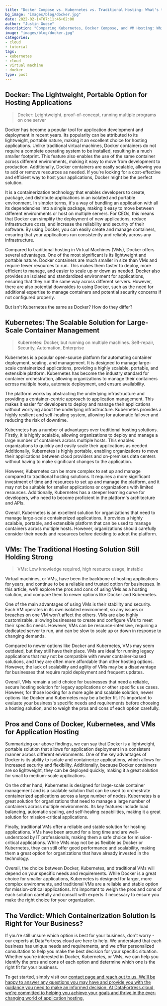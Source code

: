 ```yaml
---
title: "Docker Compose vs. Kubernetes vs. Traditional Hosting: What's the Best Way to Host Your Application?"
bg_image: "images/blog/docker.jpg"
date: 2022-02-14T07:11:46+02:00
author: "Justin Guese"
description: "Comparing Kubernetes, Docker Compose, and VM Hosting: Which is Best?"
image: "images/blog/docker.jpg"
categories:
- cloud
- tutorial
tags:
- kubernetes
- cloud
- virtual machine
- docker
type: post
---
```




## Docker: The Lightweight, Portable Option for Hosting Applications

> Docker: Leightweight, proof-of-concept, running multiple programs on one server

Docker has become a popular tool for application development and deployment in recent years. Its popularity can be attributed to its lightweight, portable nature, making it an excellent choice for hosting applications. Unlike traditional virtual machines, Docker containers do not require a complete operating system to be installed, resulting in a much smaller footprint. This feature also enables the use of the same container across different environments, making it easy to move from development to production. Additionally, Docker containers are easily scalable, allowing you to add or remove resources as needed. If you're looking for a cost-effective and efficient way to host your applications, Docker might be the perfect solution.

It is a containerization technology that enables developers to create, package, and distribute applications in an isolated and portable environment. In simpler terms, it's a way of bundling an application with all its dependencies into a single package, making it easy to move between different environments or host on multiple servers. For CEOs, this means that Docker can simplify the deployment of new applications, reduce infrastructure costs, and increase the reliability and security of their software. By using Docker, you can easily create and manage containers, ensuring that your applications run consistently and reliably across any infrastructure.

Compared to traditional hosting in Virtual Machines (VMs), Docker offers several advantages. One of the most significant is its lightweight and portable nature. Docker containers are much smaller in size than VMs and require fewer resources to run. This makes them faster to deploy, more efficient to manage, and easier to scale up or down as needed. Docker also provides an isolated and standardized environment for applications, ensuring that they run the same way across different servers. However, there are also potential downsides to using Docker, such as the need for additional expertise to manage containers and potential security concerns if not configured properly.

But isn't Kubernetes the same as Docker? How do they differ?

## Kubernetes: The Scalable Solution for Large-Scale Container Management

> Kubernetes: Docker, but running on multiple machines. Self-repair, Security, Automation, Enterprise

Kubernetes is a popular open-source platform for automating container deployment, scaling, and management. It is designed to manage large-scale containerized applications, providing a highly scalable, portable, and extensible platform. Kubernetes has become the industry standard for container orchestration, allowing organizations to manage their containers across multiple hosts, automate deployment, and ensure availability.

The platform works by abstracting the underlying infrastructure and providing a container-centric approach to application management. This makes it easier for developers to deploy and manage their applications without worrying about the underlying infrastructure. Kubernetes provides a highly resilient and self-healing system, allowing for automatic failover and reducing the risk of downtime.

Kubernetes has a number of advantages over traditional hosting solutions. Firstly, it is highly scalable, allowing organizations to deploy and manage a large number of containers across multiple hosts. This enables organizations to quickly and easily scale their applications as needed. Additionally, Kubernetes is highly portable, enabling organizations to move their applications between cloud providers and on-premises data centers without having to make significant changes to the application.

However, Kubernetes can be more complex to set up and manage compared to traditional hosting solutions. It requires a more significant investment of time and resources to set up and manage the platform, and it may not be suitable for smaller applications or organizations with limited resources. Additionally, Kubernetes has a steeper learning curve for developers, who need to become proficient in the platform's architecture and APIs.

Overall, Kubernetes is an excellent solution for organizations that need to manage large-scale containerized applications. It provides a highly scalable, portable, and extensible platform that can be used to manage containers across multiple hosts. However, organizations should carefully consider their needs and resources before deciding to adopt the platform.


## VMs: The Traditional Hosting Solution Still Holding Strong

> VMs: Low knowledge required, high resource usage, instable

Virtual machines, or VMs, have been the backbone of hosting applications for years, and continue to be a reliable and trusted option for businesses. In this article, we'll explore the pros and cons of using VMs as a hosting solution, and compare them to newer options like Docker and Kubernetes.

One of the main advantages of using VMs is their stability and security. Each VM operates in its own isolated environment, so any issues or breaches on one VM won't affect the others. VMs are also highly customizable, allowing businesses to create and configure VMs to meet their specific needs. However, VMs can be resource-intensive, requiring a dedicated server to run, and can be slow to scale up or down in response to changing demands.

Compared to newer options like Docker and Kubernetes, VMs may seem outdated, but they still have their place. VMs are ideal for running legacy applications that may not be compatible with newer container-based solutions, and they are often more affordable than other hosting options. However, the lack of scalability and agility of VMs may be a disadvantage for businesses that require rapid deployment and frequent updates.

Overall, VMs remain a solid choice for businesses that need a reliable, secure hosting solution for legacy applications or other specific use cases. However, for those looking for a more agile and scalable solution, newer options like Docker and Kubernetes may be a better fit. It's important to evaluate your business's specific needs and requirements before choosing a hosting solution, and to weigh the pros and cons of each option carefully.

## Pros and Cons of Docker, Kubernetes, and VMs for Application Hosting

Summarizing our above findings, we can say that Docker is a lightweight, portable solution that allows for application deployment in a consistent manner across different environments. One of the key advantages of Docker is its ability to isolate and containerize applications, which allows for increased security and flexibility. Additionally, because Docker containers are so lightweight, they can be deployed quickly, making it a great solution for small to medium-scale applications.

On the other hand, Kubernetes is designed for large-scale container management and is a scalable solution that can be used to orchestrate containerized applications across a large number of nodes. Kubernetes is a great solution for organizations that need to manage a large number of containers across multiple environments. Its key features include load balancing, automatic scaling, and self-healing capabilities, making it a great solution for mission-critical applications.

Finally, traditional VMs offer a reliable and stable solution for hosting applications. VMs have been around for a long time and are well-understood by IT professionals, making them a safe choice for mission-critical applications. While VMs may not be as flexible as Docker or Kubernetes, they can still offer good performance and scalability, making them a great option for organizations that have already invested in the technology.

Overall, the choice between Docker, Kubernetes, and traditional VMs will depend on your specific needs and requirements. While Docker is a great choice for smaller applications, Kubernetes is designed for larger, more complex environments, and traditional VMs are a reliable and stable option for mission-critical applications. It's important to weigh the pros and cons of each solution carefully and consult with experts if necessary to ensure you make the right choice for your organization.


## The Verdict: Which Containerization Solution Is Right for Your Business?

If you're still unsure which option is best for your business, don't worry - our experts at DataFortress.cloud are here to help. We understand that each business has unique needs and requirements, and we offer personalized consultation to help you make the best decision for your specific situation. Whether you're interested in Docker, Kubernetes, or VMs, we can help you identify the pros and cons of each option and determine which one is the right fit for your business.

To get started, simply visit our [contact page and reach out to us. We'll be happy to answer any questions you may have and provide you with the guidance you need to make an informed decision. At DataFortress.cloud, we're committed to helping you achieve your goals and thrive in the ever-changing world of application hosting.](/contact)